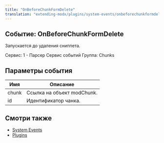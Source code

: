 ```yaml
---
title: "OnBeforeChunkFormDelete"
translation: "extending-modx/plugins/system-events/onbeforechunkformdelete"
---
```


## Событие: OnBeforeChunkFormDelete

Запускается до удаления сниппета.

Сервис: 1 - Парсер Сервис событий
Группа: Chunks

## Параметры события

| Имя   | Описание                   |
| ----- | -------------------------- |
| chunk | Ссылка на объект modChunk. |
| id    | Идентификатор чанка.       |

## Смотри также

- [System Events](extending-modx/plugins/system-events "System Events")
- [Plugins](extending-modx/plugins "Plugins")
